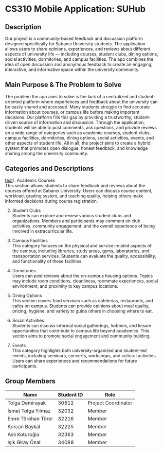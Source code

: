 # CS310 Mobile Application: SUHub
## Description
Our project is a community-based feedback and discussion platform designed specifically for Sabancı University students. The application allows users to share opinions, experiences, and reviews about different aspects of university life — including courses, student clubs, dining options, social activities, dormitories, and campus facilities. The app combines the idea of open discussion and anonymous feedback to create an engaging, interactive, and informative space within the university community.

## Main Purpose & The Problem to Solve
The problem the app aims to solve is the lack of a centralized and student-oriented platform where experiences and feedback about the university can be easily shared and accessed. Many students struggle to find accurate information about courses, or campus life before making important decisions. Our platform fills this gap by providing a trustworthy, student-driven source of information and discussion. Through the application, students will be able to post comments, ask questions, and provide reviews on a wide range of categories such as academic courses, student clubs, campus facilities, dormitories, dining options, social activities, events, and other aspects of student life. All in all, the project aims to create a hybrid system that promotes open dialogue, honest feedback, and knowledge sharing among the university community.

## Categories and Descriptions
<u>text</u>1. Academic Courses <br>
This section allows students to share feedback and reviews about the courses offered at Sabancı University. Users can discuss course content, workload, grading system, and teaching quality, helping others make informed decisions during course registration.

2. Student Clubs <br>
Students can explore and review various student clubs and organizations. Members and participants may comment on club activities, community engagement, and the overall experience of being involved in extracurricular life.

3. Campus Facilities <br>
This category focuses on the physical and service-related aspects of the campus, including libraries, study areas, gyms, laboratories, and transportation services. Students can evaluate the quality, accessibility, and functionality of these facilities.

4. Dormitories <br>
Users can post reviews about the on-campus housing options. Topics may include room conditions, cleanliness, roommate experiences, social environment, and proximity to key campus locations.

5. Dining Options <br>
This section covers food services such as cafeterias, restaurants, and cafes on campus. Students can provide opinions about meal quality, pricing, hygiene, and variety to guide others in choosing where to eat.

6. Social Activities <br>
Students can discuss informal social gatherings, hobbies, and leisure opportunities that contribute to campus life beyond academics. This section aims to promote social engagement and community building.

7. Events <br>
This category highlights both university-organized and student-led events, including seminars, concerts, workshops, and cultural activities. Users can share experiences and recommendations for future participants.

## Group Members
| Name | Student ID | Role |
|----------|----------|----------|
| Tolga Demirayak | 30812 | Project Coordinator |
| İsmet Tolga Yılmaz | 32032 | Member |
| Emre Törehan Törer | 32216 | Member |
| Korcan Baykal | 32225 | Member |
| Aslı Koturoğlu | 32363 | Member |
| Işık Giray Önal | 34088 | Member |
